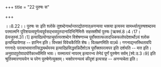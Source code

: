 +++
title = "22 पुरुषः स"

+++
  
  
।।8.22।। पुरुषः सः इति श्लोके तुशब्देनार्थान्तरद्योतनात्अनन्यया भक्त्या
इत्यस्य सामर्थ्यात्पुरुषशब्दस्य परमात्मनि
पुरिशयत्वपूर्णत्वपूर्वसद्भावपुरुदानादिभिर्निमित्तैः सहस्रशीर्षा पुरुषः
\[ऋक्सं.8।4।17।8यजुस्सं.31।1\] इत्यादिप्रयोगप्राचुर्यात्परशब्देन
विशेषणाच्च पूर्वोक्तात्फलादधिकफलोपदेशार्थोऽयं श्लोक इत्यभिप्रायेणाह --
ज्ञानिन इति। विभक्तं विवेचकैरिति शेषः। विलक्षणमिति वाऽर्थः।
गगनाद्यन्तस्थितावपि गगनादेः परत्वाभावात्तत्सिद्ध्यर्थंयस्य
इत्यादिप्रसिद्धवन्निर्देशोऽत्र पूर्वोक्तपरत्वपर इति दर्शयति -- मत्त इति।
अनुवादपुरोवादयोरैकार्थ्यमिति भावः। यस्मात्परं नापरम् इत्यारभ्य तेनेदं
पूर्णं पुरुषेण सर्वम् \[श्वे.उ.3।9\] इति श्रुतिस्मारणाययेन च परेण
पुरुषेणेत्युक्तम्। भक्तेरनन्यत्वं कीदृशं इत्यत्राह -- अनन्यचेता इति।  
  
